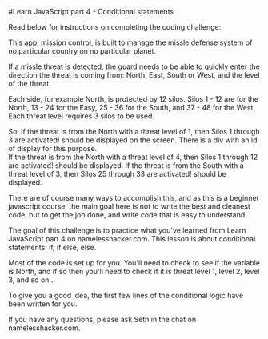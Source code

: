 #Learn JavaScript part 4 - Conditional statements

Read below for instructions on completing the coding challenge:

This app, mission control, is built to manage the missle
defense system of no particular country on no particular planet. 

If a missle threat is detected, the guard needs to be able to 
quickly enter the direction the threat is coming from: North, 
East, South or West, and the level of the threat.  

Each side, for example North, is protected by 12 silos.  Silos
1 - 12 are for the North, 13 - 24 for the Easy, 25 - 36 for the 
South, and 37 - 48 for the West.  Each threat level requires 3 silos to
be used. 

So, if the threat is from the North with a threat level of 1, then 
Silos 1 through 3 are activated! 
should be displayed on the screen.  There is a div with an id of 
display for this purpose.  
If the threat is from the North with a threat level of 4, then 
Silos 1 through 12 are activated!
should be displayed. 
If the threat is from the South with a threat level of 3, then
Silos 25 through 33 are activated!
should be displayed.  

There are of course many ways to accomplish this, and as this is a 
beginner javascript course, the main goal here is not to write the 
best and cleanest code, but to get the job done, and write code that is
easy to understand.  

The goal of this challenge is to practice what you've learned from 
Learn JavaScript part 4 on namelesshacker.com.  This lesson is about 
conditional statements: if, if else, else.

Most of the code is set up for you.  You'll need to check to see if the 
variable is North, and if so then you'll need to check if it is threat level 1, 
level 2, level 3, and so on...

To give you a good idea, the first few lines of the conditional logic have been 
written for you.  

If you have any questions, please ask Seth in the chat on namelesshacker.com.